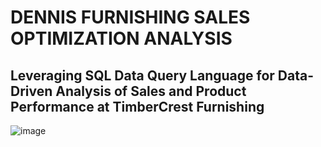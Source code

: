 # DENNIS FURNISHING SALES OPTIMIZATION ANALYSIS 
## Leveraging SQL Data Query Language for Data-Driven Analysis of Sales and Product Performance at TimberCrest Furnishing
![image](https://github.com/user-attachments/assets/a7fe46c7-e0c5-4e10-b258-4034b0dff659)

